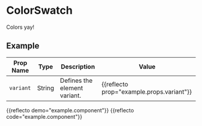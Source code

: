# ColorSwatch

Colors yay!


## Example

Prop Name | Type | Description | Value
--- | --- | --- | ---
`variant` | String | Defines the element variant. | {{reflecto prop="example.props.variant"}}

{{reflecto demo="example.component"}}
{{reflecto code="example.component"}}
